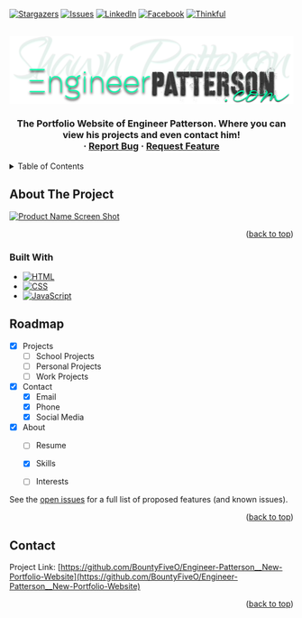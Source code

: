<!-- Improved compatibility of back to top link: See: https://github.com/othneildrew/Best-README-Template/pull/73 -->
<a name="readme-top"></a>

<!-- PROJECT SHIELDS -->

[![Stargazers][stars-shield]][stars-url]
[![Issues][issues-shield]][issues-url]
[![LinkedIn][linkedin-shield]][linkedin-url]
[![Facebook][facebook-shield]][facebook-url]
[![Thinkful][thinkful-shield]][thinkful-url]

<!-- PROJECT LOGO -->
<br />
<div align="center">
  <a href="https://github.com/BountyFiveO/Engineer-Patterson__New-Portfolio-Website">
    <img src="images/ep-logo.png" alt="Logo" width="512" height="119.5">
  </a>

<h3 align="center"Engineer Patterson | Portfolio</h3>

  <p align="center">
    The Portfolio Website of Engineer Patterson. Where you can view his projects and even contact him!
    <br />
    ·
    <a href="https://github.com/BountyFiveO/Engineer-Patterson__New-Portfolio-Website/issues">Report Bug</a>
    ·
    <a href="https://github.com/BountyFiveO/Engineer-Patterson__New-Portfolio-Website/issues">Request Feature</a>
  </p>
</div>


<!-- TABLE OF CONTENTS -->
<details>
  <summary>Table of Contents</summary>
  <ol>
    <li>
      <a href="#about-the-project">About The Project</a>
      <ul>
        <li><a href="#built-with">Built With</a></li>
      </ul>
    </li>
    <li>
      <ul>
      </ul>
    </li>
    <li><a href="#contact">Contact</a></li>
  </ol>
</details>


<!-- ABOUT THE PROJECT -->
## About The Project

[![Product Name Screen Shot][product-screenshot]](./images/ep-screenshot.png)

<p align="right">(<a href="#readme-top">back to top</a>)</p>


### Built With

* [![HTML][HTML.com]][HTML-url]
* [![CSS][CSS.com]][CSS-url]
* [![JavaScript][JavaScript.com]][JavaScript-url]


<!-- ROADMAP -->
## Roadmap

- [x] Projects
    - [ ] School Projects
    - [ ] Personal Projects
    - [ ] Work Projects
- [x] Contact
    - [x] Email
    - [x] Phone
    - [x] Social Media
- [x] About
     - [ ] Resume
     - [x] Skills
     - [ ] Interests



See the [open issues](https://github.com/BountyFiveO/Engineer-Patterson__New-Portfolio-Website/issues) for a full list of proposed features (and known issues).

<p align="right">(<a href="#readme-top">back to top</a>)</p>


<!-- CONTACT -->
## Contact

Project Link: [https://github.com/BountyFiveO/Engineer-Patterson__New-Portfolio-Website](https://github.com/BountyFiveO/Engineer-Patterson__New-Portfolio-Website)

<p align="right">(<a href="#readme-top">back to top</a>)</p>


<!-- MARKDOWN LINKS & IMAGES -->
<!-- https://www.markdownguide.org/basic-syntax/#reference-style-links -->
[stars-shield]: https://img.shields.io/github/stars/BountyFiveO/Engineer-Patterson__New-Portfolio-Website.svg?style=for-the-badge
[stars-url]: https://github.com/BountyFiveO/Engineer-Patterson__New-Portfolio-Website/stargazers
[issues-shield]: https://img.shields.io/github/issues/BountyFiveO/Engineer-Patterson__New-Portfolio-Website.svg?style=for-the-badge
[issues-url]: https://github.com/BountyFiveO/Engineer-Patterson__New-Portfolio-Website/issues
[linkedin-shield]: https://img.shields.io/badge/-LinkedIn-black.svg?style=for-the-badge&logo=linkedin&colorB=555
[linkedin-url]: https://www.linkedin.com/in/engineerpatterson/
[product-screenshot]: images/screenshot.png
[facebook-shield]: https://img.shields.io/badge/-Facebook-black.svg?style=for-the-badge&logo=facebook&colorB=555
[facebook-url]: https://www.facebook.com/EngineerPatterson/
[HTML.com]: https://img.shields.io/badge/-HTML-black.svg?style=for-the-badge&logo=html5&colorB=555
[HTML-url]: https://www.w3schools.com/html/
[CSS.com]: https://img.shields.io/badge/-CSS-black.svg?style=for-the-badge&logo=css3&colorB=555
[CSS-url]: https://www.w3schools.com/css/
[JavaScript.com]: https://img.shields.io/badge/-JavaScript-black.svg?style=for-the-badge&logo=javascript&colorB=555
[JavaScript-url]: https://www.w3schools.com/js/
[thinkful-shield]: https://img.shields.io/badge/-Thinkful-black.svg?style=for-the-badge&logo=thinkful&colorB=555
[thinkful-url]: https://www.thinkful.com/